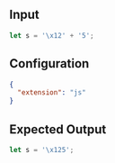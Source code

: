 
## Input
```javascript input
let s = '\x12' + '5';
```

## Configuration
```json configuration
{
  "extension": "js"
}
```

## Expected Output
```javascript expected output
let s = '\x125';
```
